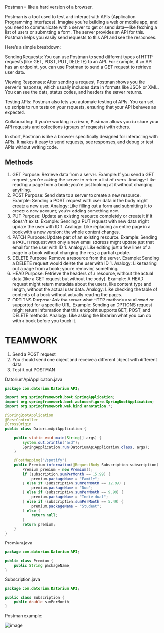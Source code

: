 Postman = like a hard version of a browser.

Postman is a tool used to test and interact with APIs (Application Programming Interfaces).
Imagine you're building a web or mobile app, and you need to communicate with a server to get or send data—like fetching a list of users or submitting a form. The server provides an API for this. Postman helps you easily send requests to this API and see the responses.

Here’s a simple breakdown:

Sending Requests: 
You can use Postman to send different types of HTTP requests (like GET, POST, PUT, DELETE) to an API. For example, if an API has an endpoint, you can use Postman to send a GET request to retrieve user data.

Viewing Responses: 
After sending a request, Postman shows you the server’s response, which usually includes data in formats like JSON or XML. You can see the data, status codes, and headers the server returns.

Testing APIs: 
Postman also lets you automate testing of APIs. You can set up scripts to run tests on your requests, ensuring that your API behaves as expected.

Collaborating: 
If you’re working in a team, Postman allows you to share your API requests and collections (groups of requests) with others.

In short, Postman is like a browser specifically designed for interacting with APIs. It makes it easy to send requests, see responses, and debug or test APIs without writing code.

## Methods 

1. GET
Purpose: Retrieve data from a server.
Example: If you send a GET request, you're asking the server to return a list of users.
Analogy: Like reading a page from a book; you’re just looking at it without changing anything.
2. POST
Purpose: Send data to a server to create a new resource.
Example: Sending a POST request with user data in the body might create a new user.
Analogy: Like filling out a form and submitting it to create a new account; you’re adding something new.
3. PUT
Purpose: Update an existing resource completely or create it if it doesn't exist.
Example: Sending a PUT request with new data might update the user with ID 1.
Analogy: Like replacing an entire page in a book with a new version; the whole content changes.
4. PATCH
Purpose: Update part of an existing resource.
Example: Sending a PATCH request with only a new email address might update just that email for the user with ID 1.
Analogy: Like editing just a few lines of a page in a book without changing the rest; a partial update.
5. DELETE
Purpose: Remove a resource from the server.
Example: Sending a DELETE request would delete the user with ID 1.
Analogy: Like tearing out a page from a book; you’re removing something.
6. HEAD
Purpose: Retrieve the headers of a resource, without the actual data (like a GET request but without the body).
Example: A HEAD request might return metadata about the users, like content type and length, without the actual user data.
Analogy: Like checking the table of contents of a book without actually reading the pages.
7. OPTIONS
Purpose: Ask the server what HTTP methods are allowed or supported for a specific URL.
Example: Sending an OPTIONS request might return information that this endpoint supports GET, POST, and DELETE methods.
Analogy: Like asking the librarian what you can do with a book before you touch it.

# TEAMWORK #

1. Send a POST request
2. You should send one object and receive a different object with different data
3. Test it out POSTMAN

DatoriumApiApplication.java

```java
package com.datorium.Datorium.API;

import org.springframework.boot.SpringApplication;
import org.springframework.boot.autoconfigure.SpringBootApplication;
import org.springframework.web.bind.annotation.*;

@SpringBootApplication
@RestController
@CrossOrigin
public class DatoriumApiApplication {

	public static void main(String[] args) {
		System.out.println("asd");
		SpringApplication.run(DatoriumApiApplication.class, args);
	}

	@PostMapping("/spotify")
	public Premium information(@RequestBody Subscription subscription) {
		Premium premium = new Premium();
		if (subscription.sumPerMonth == 15.99) {
			premium.packageName = "Family";
		} else if (subscription.sumPerMonth == 12.99) {
			premium.packageName = "Duo";
		} else if (subscription.sumPerMonth == 9.99) {
			premium.packageName = "Individual";
		} else if (subscription.sumPerMonth == 5.49) {
			premium.packageName = "Student";
		} else {
			return null;
		}
		return premium;
	}
}
```

Premium.java

```java
package com.datorium.Datorium.API;

public class Premium {
    public String packageName;
}
```

Subscription.java

```java
package com.datorium.Datorium.API;

public class Subscription {
    public double sumPerMonth;
}
```

Postman example:

![image](https://github.com/user-attachments/assets/0024e362-739b-4eae-a460-5b9cdc2100a8)


